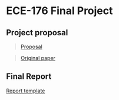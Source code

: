 # ECE-176 Final Project
## Project proposal
> [Proposal](\Images-and-Documents\Project_Proposal___ECE_176__5_.pdf)

> [Original paper](\Images-and-Documents\OG_paper.pdf)


## Final Report
[Report template](\Images-and-Documents\Project_Report___ECE_176.pdf)
